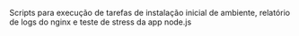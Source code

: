 Scripts para execução de tarefas de instalação inicial de ambiente, relatório de logs do nginx e teste de stress da app node.js

